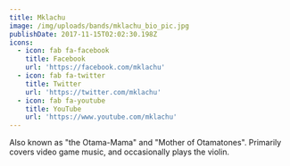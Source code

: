 ```yaml
---
title: Mklachu
image: /img/uploads/bands/mklachu_bio_pic.jpg
publishDate: 2017-11-15T02:02:30.198Z
icons:
  - icon: fab fa-facebook
    title: Facebook
    url: 'https://facebook.com/mklachu'
  - icon: fab fa-twitter
    title: Twitter
    url: 'https://twitter.com/mklachu'
  - icon: fab fa-youtube
    title: YouTube
    url: 'https://www.youtube.com/mklachu'
---
```

Also known as "the Otama-Mama" and "Mother of Otamatones". Primarily covers video game music, and occasionally plays the violin.

